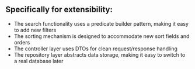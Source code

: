 ## Specifically for extensibility:

- The search functionality uses a predicate builder pattern, making it easy to add new filters
- The sorting mechanism is designed to accommodate new sort fields and orders
- The controller layer uses DTOs for clean request/response handling
- The repository layer abstracts data storage, making it easy to switch to a real database later
